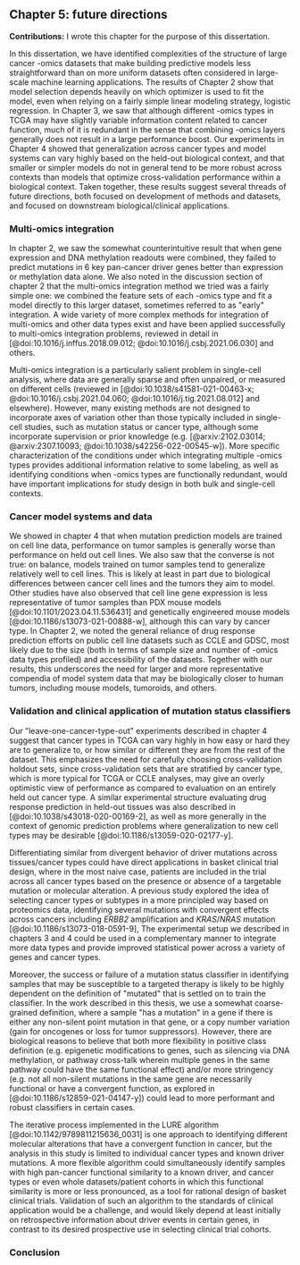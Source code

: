 ## Chapter 5: future directions

**Contributions:**
I wrote this chapter for the purpose of this dissertation.

In this dissertation, we have identified complexities of the structure of large cancer -omics datasets that make building predictive models less straightforward than on more uniform datasets often considered in large-scale machine learning applications.
The results of Chapter 2 show that model selection depends heavily on which optimizer is used to fit the model, even when relying on a fairly simple linear modeling strategy, logistic regression.
In Chapter 3, we saw that although different -omics types in TCGA may have slightly variable information content related to cancer function, much of it is redundant in the sense that combining -omics layers generally does not result in a large performance boost.
Our experiments in Chapter 4 showed that generalization across cancer types and model systems can vary highly based on the held-out biological context, and that smaller or simpler models do not in general tend to be more robust across contexts than models that optimize cross-validation performance within a biological context.
Taken together, these results suggest several threads of future directions, both focused on development of methods and datasets, and focused on downstream biological/clinical applications.

### Multi-omics integration

In chapter 2, we saw the somewhat counterintuitive result that when gene expression and DNA methylation readouts were combined, they failed to predict mutations in 6 key pan-cancer driver genes better than expression or methylation data alone.
We also noted in the discussion section of chapter 2 that the multi-omics integration method we tried was a fairly simple one: we combined the feature sets of each -omics type and fit a model directly to this larger dataset, sometimes referred to as "early" integration.
A wide variety of more complex methods for integration of multi-omics and other data types exist and have been applied successfully to multi-omics integration problems, reviewed in detail in [@doi:10.1016/j.inffus.2018.09.012; @doi:10.1016/j.csbj.2021.06.030] and others.

Multi-omics integration is a particularly salient problem in single-cell analysis, where data are generally sparse and often unpaired, or measured on different cells (reviewed in [@doi:10.1038/s41581-021-00463-x; @doi:10.1016/j.csbj.2021.04.060; @doi:10.1016/j.tig.2021.08.012] and elsewhere).
However, many existing methods are not designed to incorporate axes of variation other than those typically included in single-cell studies, such as mutation status or cancer type, although some incorporate supervision or prior knowledge (e.g. [@arxiv:2102.03014; @arxiv:2307.10093; @doi:10.1038/s42256-022-00545-w]).
More specific characterization of the conditions under which integrating multiple -omics types provides additional information relative to some labeling, as well as identifying conditions when -omics types are functionally redundant, would have important implications for study design in both bulk and single-cell contexts.

### Cancer model systems and data

We showed in chapter 4 that when mutation prediction models are trained on cell line data, performance on tumor samples is generally worse than performance on held out cell lines.
We also saw that the converse is not true: on balance, models trained on tumor samples tend to generalize relatively well to cell lines.
This is likely at least in part due to biological differences between cancer cell lines and the tumors they aim to model.
Other studies have also observed that cell line gene expression is less representative of tumor samples than PDX mouse models [@doi:10.1101/2023.04.11.536431] and genetically engineered mouse models [@doi:10.1186/s13073-021-00888-w], although this can vary by cancer type.
In Chapter 2, we noted the general reliance of drug response prediction efforts on public cell line datasets such as CCLE and GDSC, most likely due to the size (both in terms of sample size and number of -omics data types profiled) and accessibility of the datasets.
Together with our results, this underscores the need for larger and more representative compendia of model system data that may be biologically closer to human tumors, including mouse models, tumoroids, and others.

### Validation and clinical application of mutation status classifiers

Our "leave-one-cancer-type-out" experiments described in chapter 4 suggest that cancer types in TCGA can vary highly in how easy or hard they are to generalize to, or how similar or different they are from the rest of the dataset.
This emphasizes the need for carefully choosing cross-validation holdout sets, since cross-validation sets that are stratified by cancer type, which is more typical for TCGA or CCLE analyses, may give an overly optimistic view of performance as compared to evaluation on an entirely held out cancer type.
A similar experimental structure evaluating drug response prediction in held-out tissues was also described in [@doi:10.1038/s43018-020-00169-2], as well as more generally in the context of genomic prediction problems where generalization to new cell types may be desirable [@doi:10.1186/s13059-020-02177-y].

Differentiating similar from divergent behavior of driver mutations across tissues/cancer types could have direct applications in basket clinical trial design, where in the most naive case, patients are included in the trial across all cancer types based on the presence or absence of a targetable mutation or molecular alteration.
A previous study explored the idea of selecting cancer types or subtypes in a more principled way based on proteomics data, identifying several mutations with convergent effects across cancers including _ERBB2_ amplification and _KRAS_/_NRAS_ mutation [@doi:10.1186/s13073-018-0591-9],
The experimental setup we described in chapters 3 and 4 could be used in a complementary manner to integrate more data types and provide improved statistical power across a variety of genes and cancer types.

Moreover, the success or failure of a mutation status classifier in identifying samples that may be susceptible to a targeted therapy is likely to be highly dependent on the definition of "mutated" that is settled on to train the classifier.
In the work described in this thesis, we use a somewhat coarse-grained definition, where a sample "has a mutation" in a gene if there is either any non-silent point mutation in that gene, or a copy number variation (gain for oncogenes or loss for tumor suppressors).
However, there are biological reasons to believe that both more flexibility in positive class definition (e.g. epigenetic modifications to genes, such as silencing via DNA methylation, or pathway cross-talk wherein multiple genes in the same pathway could have the same functional effect) and/or more stringency (e.g. not all non-silent mutations in the same gene are necessarily functional or have a convergent function, as explored in [@doi:10.1186/s12859-021-04147-y]) could lead to more performant and robust classifiers in certain cases.

The iterative process implemented in the LURE algorithm [@doi:10.1142/9789811215636_0031] is one approach to identifying different molecular alterations that have a convergent function in cancer, but the analysis in this study is limited to individual cancer types and known driver mutations.
A more flexible algorithm could simultaneously identify samples with high pan-cancer functional similarity to a known driver, and cancer types or even whole datasets/patient cohorts in which this functional similarity is more or less pronounced, as a tool for rational design of basket clinical trials.
Validation of such an algorithm to the standards of clinical application would be a challenge, and would likely depend at least initially on retrospective information about driver events in certain genes, in contrast to its desired prospective use in selecting clinical trial cohorts.

### Conclusion
